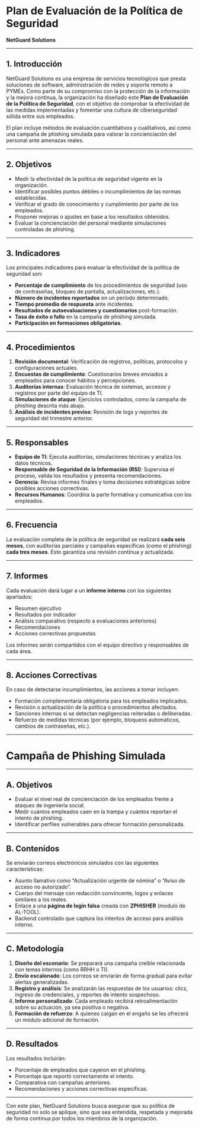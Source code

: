 # Plan de Evaluación de la Política de Seguridad  
**NetGuard Solutions**

---

## 1. Introducción

NetGuard Solutions es una empresa de servicios tecnológicos que presta soluciones de software, administración de redes y soporte remoto a PYMEs. Como parte de su compromiso con la protección de la información y la mejora continua, la organización ha diseñado este **Plan de Evaluación de la Política de Seguridad**, con el objetivo de comprobar la efectividad de las medidas implementadas y fomentar una cultura de ciberseguridad sólida entre sus empleados.

El plan incluye métodos de evaluación cuantitativos y cualitativos, así como una campaña de phishing simulada para valorar la concienciación del personal ante amenazas reales.

---

## 2. Objetivos

- Medir la efectividad de la política de seguridad vigente en la organización.
- Identificar posibles puntos débiles o incumplimientos de las normas establecidas.
- Verificar el grado de conocimiento y cumplimiento por parte de los empleados.
- Proponer mejoras o ajustes en base a los resultados obtenidos.
- Evaluar la concienciación del personal mediante simulaciones controladas de phishing.

---

## 3. Indicadores

Los principales indicadores para evaluar la efectividad de la política de seguridad son:

- **Porcentaje de cumplimiento** de los procedimientos de seguridad (uso de contraseñas, bloqueo de pantalla, actualizaciones, etc.).
- **Número de incidentes reportados** en un periodo determinado.
- **Tiempo promedio de respuesta** ante incidentes.
- **Resultados de autoevaluaciones y cuestionarios** post-formación.
- **Tasa de éxito o fallo** en la campaña de phishing simulada.
- **Participación en formaciones obligatorias**.

---

## 4. Procedimientos

1. **Revisión documental**: Verificación de registros, políticas, protocolos y configuraciones actuales.
2. **Encuestas de cumplimiento**: Cuestionarios breves enviados a empleados para conocer hábitos y percepciones.
3. **Auditorías internas**: Evaluación técnica de sistemas, accesos y registros por parte del equipo de TI.
4. **Simulaciones de ataque**: Ejercicios controlados, como la campaña de phishing descrita más abajo.
5. **Análisis de incidentes previos**: Revisión de logs y reportes de seguridad del trimestre anterior.

---

## 5. Responsables

- **Equipo de TI**: Ejecuta auditorías, simulaciones técnicas y analiza los datos técnicos.
- **Responsable de Seguridad de la Información (RSI)**: Supervisa el proceso, valida los resultados y presenta recomendaciones.
- **Gerencia**: Revisa informes finales y toma decisiones estratégicas sobre posibles acciones correctivas.
- **Recursos Humanos**: Coordina la parte formativa y comunicativa con los empleados.

---

## 6. Frecuencia

La evaluación completa de la política de seguridad se realizará **cada seis meses**, con auditorías parciales y campañas específicas (como el phishing) **cada tres meses**. Esto garantiza una revisión continua y actualizada.

---

## 7. Informes

Cada evaluación dará lugar a un **informe interno** con los siguientes apartados:

- Resumen ejecutivo
- Resultados por indicador
- Análisis comparativo (respecto a evaluaciones anteriores)
- Recomendaciones
- Acciones correctivas propuestas

Los informes serán compartidos con el equipo directivo y responsables de cada área.

---

## 8. Acciones Correctivas

En caso de detectarse incumplimientos, las acciones a tomar incluyen:

- Formación complementaria obligatoria para los empleados implicados.
- Revisión o actualización de la política o procedimientos afectados.
- Sanciones internas si se detectan negligencias reiteradas o deliberadas.
- Refuerzo de medidas técnicas (por ejemplo, bloqueos automáticos, cambios de contraseñas, etc.).

---

# Campaña de Phishing Simulada

---

## A. Objetivos

- Evaluar el nivel real de concienciación de los empleados frente a ataques de ingeniería social.
- Medir cuántos empleados caen en la trampa y cuántos reportan el intento de phishing.
- Identificar perfiles vulnerables para ofrecer formación personalizada.

---

## B. Contenidos

Se enviarán correos electrónicos simulados con las siguientes características:

- Asunto llamativo como “Actualización urgente de nómina” o “Aviso de acceso no autorizado”.
- Cuerpo del mensaje con redacción convincente, logos y enlaces similares a los reales.
- Enlace a una **página de login falsa** creada con **ZPHISHER** (modulo de AL-TOOL).
- Backend controlado que captura los intentos de acceso para análisis interno.

---

## C. Metodología

1. **Diseño del escenario**: Se preparará una campaña creíble relacionada con temas internos (como RRHH o TI).
2. **Envío escalonado**: Los correos se enviarán de forma gradual para evitar alertas generalizadas.
3. **Registro y análisis**: Se analizarán las respuestas de los usuarios: clics, ingreso de credenciales, y reportes de intento sospechoso.
4. **Informe personalizado**: Cada empleado recibirá retroalimentación sobre su actuación, ya sea positiva o negativa.
5. **Formación de refuerzo**: A quienes caigan en el engaño se les ofrecerá un módulo adicional de formación.

---

## D. Resultados

Los resultados incluirán:

- Porcentaje de empleados que cayeron en el phishing.
- Porcentaje que reportó correctamente el intento.
- Comparativa con campañas anteriores.
- Recomendaciones y acciones correctivas específicas.

---

Con este plan, NetGuard Solutions busca asegurar que su política de seguridad no solo se aplique, sino que sea entendida, respetada y mejorada de forma continua por todos los miembros de la organización.

